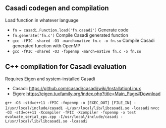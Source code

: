 ## Casadi codegen and compilation
Load function in whatever language
- `fn = casadi.Function.load('fn.casadi')`
Generate code
- `fn.generate('fn.c')`
Compile Casadi generated function
- `gcc -fPIC -shared -O3 -march=native fn.c -o fn.so`
Compile Casadi generated function with OpenMP
- `gcc -fPIC -shared -O3 -fopenmp -march=native fn.c -o fn.so`

## C++ compilation for Casadi evaluation

Requires Eigen and system-installed Casadi
- Casadi: https://github.com/casadi/casadi/wiki/InstallationLinux
- Eigen: https://eigen.tuxfamily.org/index.php?title=Main_Page#Download

`g++ -O3 -std=c++11 -fPIC -fopenmp -o [EXEC_OUT] [FILE_IN] -I/usr/local/include/casadi -L/usr/local/lib/libcasadi.so -lcasadi`
`nvcc -O3 -std=c++11 -Xcompiler -fPIC -Xcompiler -fopenmp -o test evaluate_serial_cpu.cpp -I/usr/local/include/casadi -L/usr/local/lib/libcasadi.so -lcasadi`